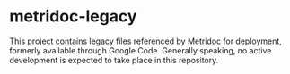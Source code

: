 metridoc-legacy
=======
This project contains legacy files referenced by Metridoc for deployment, formerly available through Google Code.  Generally speaking, no active development is expected to take place in this repository.
